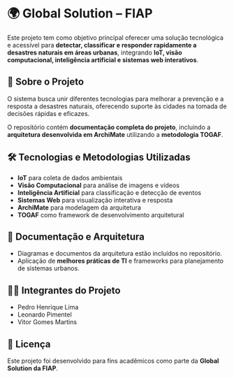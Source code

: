 # 🌍 Global Solution – FIAP

Este projeto tem como objetivo principal oferecer uma solução tecnológica e acessível para **detectar, classificar e responder rapidamente a desastres naturais em áreas urbanas**, integrando **IoT, visão computacional, inteligência artificial e sistemas web interativos**.

## 📌 Sobre o Projeto
O sistema busca unir diferentes tecnologias para melhorar a prevenção e a resposta a desastres naturais, oferecendo suporte às cidades na tomada de decisões rápidas e eficazes.  

O repositório contém **documentação completa do projeto**, incluindo a **arquitetura desenvolvida em ArchiMate** utilizando a **metodologia TOGAF**.

## 🛠️ Tecnologias e Metodologias Utilizadas
- **IoT** para coleta de dados ambientais  
- **Visão Computacional** para análise de imagens e vídeos  
- **Inteligência Artificial** para classificação e detecção de eventos  
- **Sistemas Web** para visualização interativa e resposta  
- **ArchiMate** para modelagem da arquitetura  
- **TOGAF** como framework de desenvolvimento arquitetural  

## 📖 Documentação e Arquitetura
- Diagramas e documentos da arquitetura estão incluídos no repositório.  
- Aplicação de **melhores práticas de TI** e frameworks para planejamento de sistemas urbanos.

## 👨‍💻 Integrantes do Projeto
- Pedro Henrique Lima  
- Leonardo Pimentel
- Vitor Gomes Martins

## 📜 Licença
Este projeto foi desenvolvido para fins acadêmicos como parte da **Global Solution da FIAP**.
